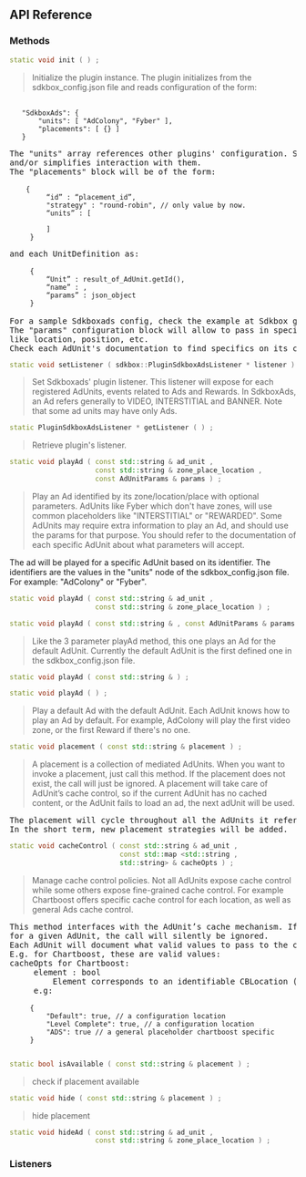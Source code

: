 ## API Reference

### Methods
```cpp
static void init ( ) ;
```
> Initialize the plugin instance. 
The plugin initializes from the sdkbox_config.json file and reads configuration of the form:

<pre>
 <code>
   "SdkboxAds": {
       "units": [ "AdColony", "Fyber" ],
       "placements": [ {} ]
   }
 </code>
The "units" array references other plugins' configuration. Sdkboxads mediates between other plugins
and/or simplifies interaction with them.
The "placements" block will be of the form:
 <code>
    {
         “id” : “placement_id”,
         "strategy" : "round-robin", // only value by now.
         “units” : [
             <UnitDefinition>
         ]
     }
 </code>
and each UnitDefinition as:
 <code>
     {
         “Unit” : result_of_AdUnit.getId(),
         “name” : <a zone, place, location, existing in a Plugin's config>,
         “params” : json_object
     }
 </code>
For a sample Sdkboxads config, check the example at Sdkbox github public repository.
The "params" configuration block will allow to pass in specific information to play ads
like location, position, etc.
Check each AdUnit's documentation to find specifics on its configuration.
</pre>

```cpp
static void setListener ( sdkbox::PluginSdkboxAdsListener * listener ) ;
```
> Set Sdkboxads' plugin listener.
This listener will expose for each registered AdUnits, events related to Ads and Rewards.
In SdkboxAds, an Ad refers generally to VIDEO, INTERSTITIAL and BANNER.
Note that some ad units may have only Ads.

```cpp
static PluginSdkboxAdsListener * getListener ( ) ;
```
> Retrieve plugin's listener.

```cpp
static void playAd ( const std::string & ad_unit ,
                     const std::string & zone_place_location ,
                     const AdUnitParams & params ) ;
```
> Play an Ad identified by its zone/location/place with optional parameters.
AdUnits like Fyber which don't have zones, will use common placeholders like "INTERSTITIAL" or "REWARDED".
Some AdUnits may require extra information to play an Ad, and should use the params for that purpose.
You should refer to the documentation of each specific AdUnit about what parameters will accept.

The ad will be played for a specific AdUnit based on its identifier. The identifiers are the
values in the "units" node of the sdkbox_config.json file.
For example: "AdColony" or "Fyber".

```cpp
static void playAd ( const std::string & ad_unit ,
                     const std::string & zone_place_location ) ;
```

```cpp
static void playAd ( const std::string & , const AdUnitParams & params ) ;
```
> Like the 3 parameter playAd method, this one plays an Ad for the default AdUnit.
Currently the default AdUnit is the first defined one in the sdkbox_config.json file.

```cpp
static void playAd ( const std::string & ) ;
```

```cpp
static void playAd ( ) ;
```
> Play a default Ad with the default AdUnit.
Each AdUnit knows how to play an Ad by default.
For example, AdColony will play the first video zone, or the first Reward if there's no one.

```cpp
static void placement ( const std::string & placement ) ;
```
> A placement is a collection of mediated AdUnits.
When you want to invoke a placement, just call this method.
If the placement does not exist, the call will just be ignored.
A placement will take care of AdUnit’s cache control, so if the current AdUnit has no
cached content, or the AdUnit fails to load an ad, the next adUnit will be used.

<pre>
The placement will cycle throughout all the AdUnits it references, in a round robin fashion.
In the short term, new placement strategies will be added.
</pre>

```cpp
static void cacheControl ( const std::string & ad_unit ,
                           const std::map <std::string ,
                           std::string> & cacheOpts ) ;
```
> Manage cache control policies.
Not all AdUnits expose cache control while some others expose fine-grained cache control.
For example Chartboost offers specific cache control for each location, as well as
general Ads cache control.

<pre>
This method interfaces with the AdUnit’s cache mechanism. If no cache control is exposed
for a given AdUnit, the call will silently be ignored.
Each AdUnit will document what valid values to pass to the cacheOpts parameter.
E.g. for Chartboost, these are valid values:
cacheOpts for Chartboost:
     element : bool
         Element corresponds to an identifiable CBLocation (ChartBoost)
     e.g:
 <code>
     {
         "Default": true, // a configuration location
         "Level Complete": true, // a configuration location
         "ADS": true // a general placeholder chartboost specific
     }
 </code>
</pre>

```cpp
static bool isAvailable ( const std::string & placement ) ;
```
> check if placement available

```cpp
static void hide ( const std::string & placement ) ;
```
> hide placement

```cpp
static void hideAd ( const std::string & ad_unit ,
                     const std::string & zone_place_location ) ;
```


### Listeners

